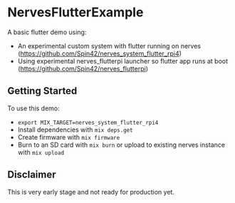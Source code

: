 # NervesFlutterExample

A basic flutter demo using:
- An experimental custom system with flutter running on nerves (https://github.com/Spin42/nerves_system_flutter_rpi4)
- Using experimental nerves_flutterpi launcher so flutter app runs at boot (https://github.com/Spin42/nerves_flutterpi)

## Getting Started

To use this demo:
  * `export MIX_TARGET=nerves_system_flutter_rpi4`
  * Install dependencies with `mix deps.get`
  * Create firmware with `mix firmware`
  * Burn to an SD card with `mix burn` or upload to existing nerves instance with `mix upload`

## Disclaimer

This is very early stage and not ready for production yet.